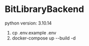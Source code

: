 # BitLibraryBackend

python version: 3.10.14

1. cp .env.example .env
2. docker-compose up --build -d
